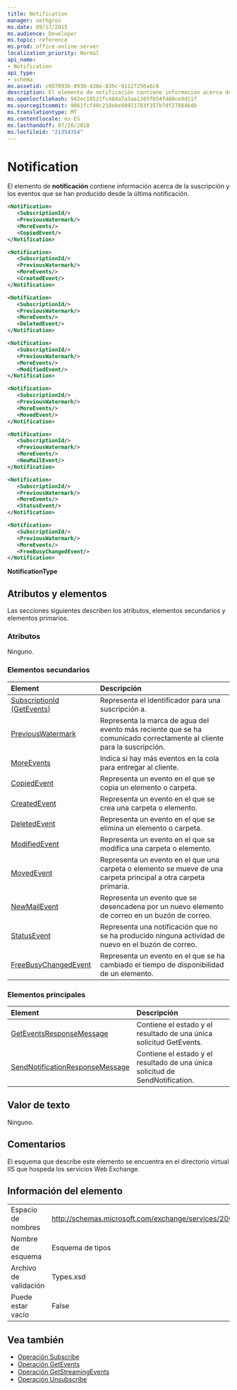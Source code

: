 ```yaml
---
title: Notification
manager: sethgros
ms.date: 09/17/2015
ms.audience: Developer
ms.topic: reference
ms.prod: office-online-server
localization_priority: Normal
api_name:
- Notification
api_type:
- schema
ms.assetid: c9070936-0930-438e-839c-91127256a6c8
description: El elemento de notificación contiene información acerca de la suscripción y los eventos que se han producido desde la última notificación.
ms.openlocfilehash: 942ec18521fc484a7a3aa1385fb54f480ce9d11f
ms.sourcegitcommit: 9061fcf40c218ebe88911783f357b7df278846db
ms.translationtype: MT
ms.contentlocale: es-ES
ms.lasthandoff: 07/28/2018
ms.locfileid: "21354354"
---
```

# <a name="notification"></a>Notification

El elemento de **notificación** contiene información acerca de la suscripción y los eventos que se han producido desde la última notificación. 
  
```xml
<Notification>
   <SubscriptionId/>
   <PreviousWatermark/>
   <MoreEvents/>
   <CopiedEvent/>
</Notification>
```

```xml
<Notification>
   <SubscriptionId/>
   <PreviousWatermark/>
   <MoreEvents/>
   <CreatedEvent/>
</Notification>
```

```xml
<Notification>
   <SubscriptionId/>
   <PreviousWatermark/>
   <MoreEvents/>
   <DeletedEvent/>
</Notification>
```

```xml
<Notification>
   <SubscriptionId/>
   <PreviousWatermark/>
   <MoreEvents/>
   <ModifiedEvent/>
</Notification>
```

```xml
<Notification>
   <SubscriptionId/>
   <PreviousWatermark/>
   <MoreEvents/>
   <MovedEvent/>
</Notification>
```

```xml
<Notification>
   <SubscriptionId/>
   <PreviousWatermark/>
   <MoreEvents/>
   <NewMailEvent/>
</Notification>
```

```xml
<Notification>
   <SubscriptionId/>
   <PreviousWatermark/>
   <MoreEvents/>
   <StatusEvent/>
</Notification>
```

```xml
<Notification>
   <SubscriptionId/>
   <PreviousWatermark/>
   <MoreEvents/>
   <FreeBusyChangedEvent/>
</Notification>
```

**NotificationType**

## <a name="attributes-and-elements"></a>Atributos y elementos

Las secciones siguientes describen los atributos, elementos secundarios y elementos primarios.
  
### <a name="attributes"></a>Atributos

Ninguno.
  
### <a name="child-elements"></a>Elementos secundarios

|**Element**|**Descripción**|
|:-----|:-----|
|[SubscriptionId (GetEvents)](subscriptionid-getevents.md) <br/> |Representa el identificador para una suscripción a.  <br/> |
|[PreviousWatermark](previouswatermark.md) <br/> |Representa la marca de agua del evento más reciente que se ha comunicado correctamente al cliente para la suscripción.  <br/> |
|[MoreEvents](moreevents.md) <br/> |Indica si hay más eventos en la cola para entregar al cliente.  <br/> |
|[CopiedEvent](copiedevent.md) <br/> |Representa un evento en el que se copia un elemento o carpeta.  <br/> |
|[CreatedEvent](createdevent.md) <br/> |Representa un evento en el que se crea una carpeta o elemento.  <br/> |
|[DeletedEvent](deletedevent.md) <br/> |Representa un evento en el que se elimina un elemento o carpeta.  <br/> |
|[ModifiedEvent](modifiedevent.md) <br/> |Representa un evento en el que se modifica una carpeta o elemento.  <br/> |
|[MovedEvent](movedevent.md) <br/> |Representa un evento en el que una carpeta o elemento se mueve de una carpeta principal a otra carpeta primaria.  <br/> |
|[NewMailEvent](newmailevent.md) <br/> |Representa un evento que se desencadena por un nuevo elemento de correo en un buzón de correo.  <br/> |
|[StatusEvent](statusevent.md) <br/> |Representa una notificación que no se ha producido ninguna actividad de nuevo en el buzón de correo.  <br/> |
|[FreeBusyChangedEvent](freebusychangedevent.md) <br/> |Representa un evento en el que se ha cambiado el tiempo de disponibilidad de un elemento.  <br/> |
   
### <a name="parent-elements"></a>Elementos principales

|**Element**|**Descripción**|
|:-----|:-----|
|[GetEventsResponseMessage](geteventsresponsemessage.md) <br/> |Contiene el estado y el resultado de una única solicitud GetEvents.  <br/> |
|[SendNotificationResponseMessage](sendnotificationresponsemessage.md) <br/> |Contiene el estado y el resultado de una única solicitud de SendNotification.  <br/> |
   
## <a name="text-value"></a>Valor de texto

Ninguno.
  
## <a name="remarks"></a>Comentarios

El esquema que describe este elemento se encuentra en el directorio virtual IIS que hospeda los servicios Web Exchange.
  
## <a name="element-information"></a>Información del elemento

|||
|:-----|:-----|
|Espacio de nombres  <br/> |http://schemas.microsoft.com/exchange/services/2006/types  <br/> |
|Nombre de esquema  <br/> |Esquema de tipos  <br/> |
|Archivo de validación  <br/> |Types.xsd  <br/> |
|Puede estar vacío  <br/> |False  <br/> |
   
## <a name="see-also"></a>Vea también

- [Operación Subscribe](subscribe-operation.md) 
- [Operación GetEvents](getevents-operation.md) 
- [Operación GetStreamingEvents](getstreamingevents-operation.md) 
- [Operación Unsubscribe](unsubscribe-operation.md)

